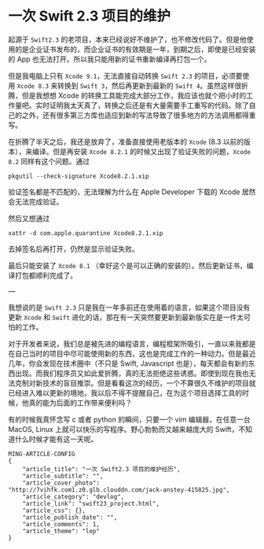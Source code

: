# 一次 Swift 2.3 项目的维护

起源于 `Swift2.3` 的老项目，本来已经说好不维护了，也不修改代码了。但是他使用的是企业证书发布的，而企业证书的有效期是一年，到期之后，即使是已经安装的 App 也无法打开。所以我只能用新的证书重新编译再打包一个。

但是我电脑上只有 `Xcode 9.1`，无法直接自动转换 `Swift 2.3` 的项目，必须要使用 `Xcode 8.3` 来转换到 `Swift 3`，然后再更新到最新的 `Swift 4`。虽然这样很折腾，但是我想想 Xcode 的转换工具能完成大部分工作，我应该也就个把小时的工作量吧。实时证明我太天真了，转换之后还是有大量需要手工重写的代码。除了自己的之外，还有很多第三方库也适应到新的写法导致了很多地方的方法调用都得重写。

在折腾了半天之后，我还是放弃了，准备直接使用老版本的 `Xcode` (8.3 以前的版本），来编译。但是再安装 `Xcode 8.2.1` 的时候又出现了验证失败的问题，`Xcode 8.2` 同样有这个问题。通过 

	pkgutil --check-signature Xcode8.2.1.xip

验证签名都是不匹配的，无法理解为什么在 Apple Developer 下载的 Xcode 居然会无法完成验证。 

然后又想通过

	xattr -d com.apple.quarantine Xcode8.2.1.xip 

去掉签名后再打开，仍然是显示验证失败。

最后只能安装了 `Xcode 8.1` （幸好这个是可以正确的安装的）。然后更新证书，编译打包都顺利完成了。

—

我想说的是 `Swift 2.3` 只是我在一年多前还在使用着的语言，如果这个项目没有更新 `Xcode` 和 `Swift` 进化的话，那在有一天突然要更新到最新版实在是一件太可怕的工作。

对于开发者来说，我们总是被先进的编程语言，编程框架所吸引，一直以来我都是在自己当时的项目中尽可能使用新的东西，这也是完成工作的一种动力。但是最近几年，你会发现在技术圈中（不只是 Swift, Javascript 也是），每天都会有新的东西出现。而我们程序员又如此爱折腾，真的无法拒绝这些诱惑。即使到现在我也无法克制对新技术的盲目推崇。但是看看这次的经历，一个不算很久不维护的项目就已经进入难以更新的境地，我以后不得不提醒自己，在为这个项目选择工具的时候，他真的能为后面的工作带来便利吗？

有的时候我真怀念写 c 或者 python 的瞬间，只要一个 vim 编辑器，在任意一台 MacOS, Linux 上就可以快乐的写程序。野心勃勃而又越来越庞大的 Swift，不知道什么时候才能有这一天呢。


```
MING-ARTICLE-CONFIG
{
    "article_title": "一次 Swift2.3 项目的维护经历", 
    "article_subtitle": "", 
    "article_cover_photo": "http://7vihfk.com1.z0.glb.clouddn.com/jack-anstey-415825.jpg", 
    "article_category": "devlog", 
    "article_link": "swift23_project.html", 
    "article_css": {}, 
    "article_publish_date": "", 
    "article_comments": 1, 
    "article_theme": "lep"
}
```